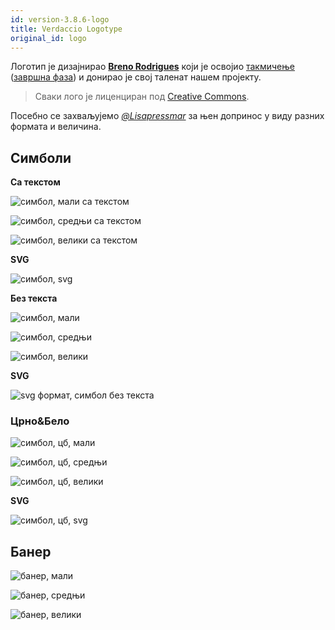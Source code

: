 ```yaml
---
id: version-3.8.6-logo
title: Verdaccio Logotype
original_id: logo
---
```

Логотип је дизајнирао **[Breno Rodrigues](https://github.com/rodriguesbreno)** који је освојио [такмичење](https://github.com/verdaccio/verdaccio/issues/237) ([завршна фаза](https://github.com/verdaccio/verdaccio/issues/328)) и донирао је свој таленат нашем пројекту.

> Сваки лого је лиценциран под [Creative Commons](https://github.com/verdaccio/verdaccio/blob/master/LICENSE-docs).

Посебно се захваљујемо *[@Lisapressmar](https://github.com/Lisapressmar)* за њен допринос у виду разних формата и величина.

## Симболи

**Са текстом**

![симбол, мали са текстом](/img/logo/symbol/png/logo-small-header-bottom.png)

![симбол, средњи са текстом](/img/logo/symbol/png/logo-small-header-bottom@2x.png)

![симбол, велики са текстом](/img/logo/symbol/png/logo-small-header-bottom@3x.png)

**SVG**

![симбол, svg](/img/logo/symbol/svg/logo-small-header-bottom.svg)

**Без текста**

![симбол, мали](/img/logo/symbol/png/verdaccio-tiny.png)

![симбол, средњи](/img/logo/symbol/png/verdaccio-tiny@2x.png)

![симбол, велики](/img/logo/symbol/png/verdaccio-tiny@3x.png)

**SVG**

![svg формат, симбол без текста](/img/logo/symbol/svg/verdaccio-tiny.svg)

### Црно&Бело

![симбол, цб, мали](/img/logo/symbol/png/verdaccio-blackwhite.png)

![симбол, цб, средњи](/img/logo/symbol/png/verdaccio-blackwhite@2x.png)

![симбол, цб, велики](/img/logo/symbol/png/verdaccio-blackwhite@3x.png)

**SVG**

![симбол, цб, svg](/img/logo/symbol/svg/verdaccio-blackwhite.svg)

## Банер

![банер, мали](/img/logo/banner/png/verdaccio-banner.png)

![банер, средњи](/img/logo/banner/png/verdaccio-banner@2x.png)

![банер, велики](/img/logo/banner/png/verdaccio-banner@3x.png)